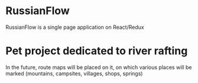 # RussianFlow
RussianFlow is a single page application on React/Redux

# Pet project dedicated to river rafting
In the future, route maps will be placed on it, on which various places will be marked (mountains, campsites, villages, shops, springs)
